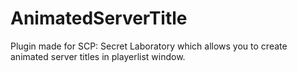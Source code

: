 # AnimatedServerTitle

Plugin made for SCP: Secret Laboratory which allows you to create animated server titles in playerlist window.
